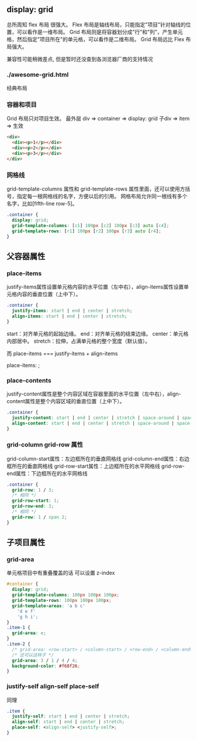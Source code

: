 ## display: grid

总所周知 flex 布局 很强大。
Flex 布局是轴线布局，只能指定"项目"针对轴线的位置，可以看作是一维布局。
Grid 布局则是将容器划分成"行"和"列"，产生单元格，然后指定"项目所在"的单元格，可以看作是二维布局。
Grid 布局远比 Flex 布局强大。

兼容性可能稍微差点, 但是暂时还没查到各浏览器厂商的支持情况

### ./awesome-grid.html 

经典布局

### 容器和项目

Grid 布局只对项目生效。
最外层 div => container => display: grid
子div => item => 生效

```html
<div>
  <div><p>1</p></div>
  <div><p>2</p></div>
  <div><p>3</p></div>
</div>
```

### 网格线

grid-template-columns 属性和 grid-template-rows 属性里面，还可以使用方括号，指定每一根网格线的名字，方便以后的引用。
网格布局允许同一根线有多个名字，比如[fifth-line row-5]。
```css
.container {
  display: grid;
  grid-template-columns: [c1] 100px [c2] 100px [c3] auto [c4];
  grid-template-rows: [r1] 100px [r2] 100px [r3] auto [r4];
}
```
## 父容器属性

### place-items

justify-items属性设置单元格内容的水平位置（左中右），align-items属性设置单元格内容的垂直位置（上中下）。

```css
.container {
  justify-items: start | end | center | stretch;
  align-items: start | end | center | stretch;
}
```
start：对齐单元格的起始边缘。
end：对齐单元格的结束边缘。
center：单元格内部居中。
stretch：拉伸，占满单元格的整个宽度（默认值）。

而  place-items === justify-items + align-items

place-items: <align-items> <justify-items>;


### place-contents

justify-content属性是整个内容区域在容器里面的水平位置（左中右），align-content属性是整个内容区域的垂直位置（上中下）。

```css
.container {
  justify-content: start | end | center | stretch | space-around | space-between | space-evenly;
  align-content: start | end | center | stretch | space-around | space-between | space-evenly;  
}
```

### grid-column  grid-row 属性

grid-column-start属性：左边框所在的垂直网格线
grid-column-end属性：右边框所在的垂直网格线
grid-row-start属性：上边框所在的水平网格线
grid-row-end属性：下边框所在的水平网格线

```css
.container {
  grid-row: 1 / 3;
  /* 相同 */
  grid-row-start: 1;
  grid-row-end: 3;
  /* 相同 */
  grid-row: 1 / span 2;
}
```
## 子项目属性

### grid-area
单元格项目中有重叠覆盖的话 可以设置 z-index
```css
#container {
  display: grid;
  grid-template-columns: 100px 100px 100px;
  grid-template-rows: 100px 100px 100px;
  grid-template-areas: 'a b c'
    'd e f'
    'g h i';
}
.item-1 {
  grid-area: e;
}
.item-2 {
  /* grid-area: <row-start> / <column-start> / <row-end> / <column-end>; */
  /* 还可以这样子 */
  grid-area: 3 / 1 / 4 / 4;
  background-color: #f68f26;
}
```

### justify-self align-self place-self 

同理
```css
.item {
  justify-self: start | end | center | stretch;
  align-self: start | end | center | stretch;
  place-self: <align-self> <justify-self>;
}
```